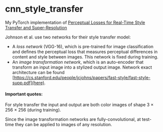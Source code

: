# cnn_style_transfer

My PyTorch implementation of [Perceptual Losses for Real-Time Style Transfer
and Super-Resolution](https://arxiv.org/pdf/1603.08155.pdf)

Johnson et al. use two networks for their style transfer model:
* A *loss network* (VGG-16), which is pre-trained for image classification and defines the perceptual loss that measures perceptual differences in content and style between images. This network is fixed during training.
* An *image transformation network*, which is an auto-encoder that transform an input image into a stylized output image.
Network exact architecture can be found [https://cs.stanford.edu/people/jcjohns/papers/fast-style/fast-style-supp.pdf](here).

#### Important quotes:

For style transfer the input and output are both color images of shape 3 × 256 × 256 (during training).

Since the image transformation networks are fully-convolutional, at test-time they can be applied to images of any resolution.